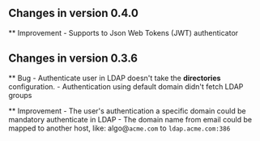 


Changes in version 0.4.0
-------------------------------------------------------------------------------------------------

** Improvement
    - Supports to Json Web Tokens (JWT) authenticator


Changes in version 0.3.6
-------------------------------------------------------------------------------------------------

** Bug
    - Authenticate user in LDAP doesn't take the **directories** configuration.
    - Authentication using default domain didn't fetch LDAP groups
    
** Improvement
    - The user's authentication a specific domain could be mandatory authenticate in LDAP
    - The domain name from email could be mapped to another host, like: algo@`acme.com`  to `ldap.acme.com:386`
   